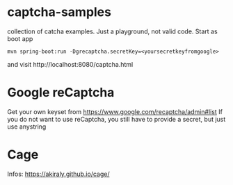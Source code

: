 # captcha-samples

collection of catcha examples. Just a playground, not valid code.
Start as boot app

	mvn spring-boot:run -Dgrecaptcha.secretKey=<yoursecretkeyfromgoogle>
	
and visit http://localhost:8080/captcha.html


# Google reCaptcha

Get your own keyset from https://www.google.com/recaptcha/admin#list
If you do not want to use reCaptcha, you still have to provide a secret, but just use anystring

# Cage

Infos: https://akiraly.github.io/cage/
